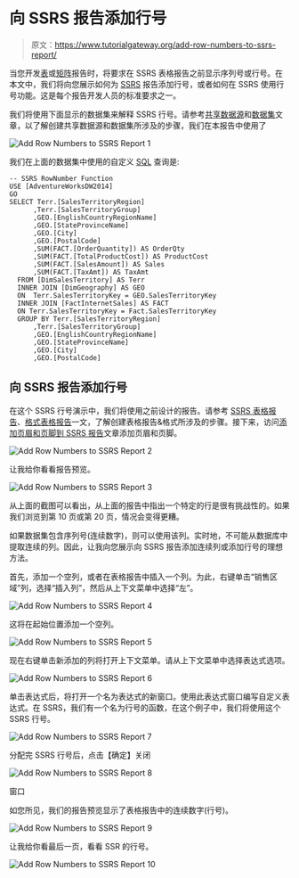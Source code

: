 # 向 SSRS 报告添加行号

> 原文：<https://www.tutorialgateway.org/add-row-numbers-to-ssrs-report/>

当您开发[表](https://www.tutorialgateway.org/ssrs-table-report/)或[矩阵](https://www.tutorialgateway.org/ssrs-matrix-report/)报告时，将要求在 SSRS 表格报告之前显示序列号或行号。在本文中，我们将向您展示如何为 [SSRS](https://www.tutorialgateway.org/ssrs/) 报告添加行号，或者如何在 SSRS 使用行号功能。这是每个报告开发人员的标准要求之一。

我们将使用下面显示的数据集来解释 SSRS 行号。请参考[共享数据源](https://www.tutorialgateway.org/ssrs-shared-data-source/)和[数据集](https://www.tutorialgateway.org/shared-dataset-in-ssrs/)文章，以了解创建共享数据源和数据集所涉及的步骤，我们在本报告中使用了

![Add Row Numbers to SSRS Report 1](img/18680704d9eb53341b38485cee7784f2.png)

我们在上面的数据集中使用的自定义 [SQL](https://www.tutorialgateway.org/sql/) 查询是:

```
-- SSRS RowNumber Function
USE [AdventureWorksDW2014]
GO
SELECT Terr.[SalesTerritoryRegion]
      ,Terr.[SalesTerritoryGroup]
      ,GEO.[EnglishCountryRegionName]
      ,GEO.[StateProvinceName]
      ,GEO.[City]
      ,GEO.[PostalCode]
      ,SUM(FACT.[OrderQuantity]) AS OrderQty
      ,SUM(FACT.[TotalProductCost]) AS ProductCost
      ,SUM(FACT.[SalesAmount]) AS Sales
      ,SUM(FACT.[TaxAmt]) AS TaxAmt
  FROM [DimSalesTerritory] AS Terr
  INNER JOIN [DimGeography] AS GEO
  ON  Terr.SalesTerritoryKey = GEO.SalesTerritoryKey
  INNER JOIN [FactInternetSales] AS FACT
  ON Terr.SalesTerritoryKey = Fact.SalesTerritoryKey
  GROUP BY Terr.[SalesTerritoryRegion]
      ,Terr.[SalesTerritoryGroup]
      ,GEO.[EnglishCountryRegionName]
      ,GEO.[StateProvinceName]
      ,GEO.[City]
      ,GEO.[PostalCode]

```

## 向 SSRS 报告添加行号

在这个 SSRS 行号演示中，我们将使用之前设计的报告。请参考 [SSRS 表格报告](https://www.tutorialgateway.org/ssrs-table-report/)、[格式表格报告](https://www.tutorialgateway.org/format-table-report-in-ssrs/)一文，了解创建表格报告&格式所涉及的步骤。接下来，访问[添加页眉和页脚到 SSRS 报告](https://www.tutorialgateway.org/add-headers-and-footers-to-ssrs-report/)文章添加页眉和页脚。

![Add Row Numbers to SSRS Report 2](img/462295c66b32490e05d7410001d46af1.png)

让我给你看看报告预览。

![Add Row Numbers to SSRS Report 3](img/b418474dba42b9b9a7e606e039404ba1.png)

从上面的截图可以看出，从上面的报告中指出一个特定的行是很有挑战性的。如果我们浏览到第 10 页或第 20 页，情况会变得更糟。

如果数据集包含序列号(连续数字)，则可以使用该列。实时地，不可能从数据库中提取连续的列。因此，让我向您展示向 SSRS 报告添加连续列或添加行号的理想方法。

首先，添加一个空列，或者在表格报告中插入一个列。为此，右键单击“销售区域”列，选择“插入列”，然后从上下文菜单中选择“左”。

![Add Row Numbers to SSRS Report 4](img/64d3e647d74b093424bae65f99e3cb8d.png)

这将在起始位置添加一个空列。

![Add Row Numbers to SSRS Report 5](img/f3562b5d28e8dbb876cbe16a13858409.png)

现在右键单击新添加的列将打开上下文菜单。请从上下文菜单中选择表达式选项。

![Add Row Numbers to SSRS Report 6](img/82e0517f0384d27ac6ca2cbb8bfa210e.png)

单击表达式后，将打开一个名为表达式的新窗口。使用此表达式窗口编写自定义表达式。在 SSRS，我们有一个名为行号的函数，在这个例子中，我们将使用这个 SSRS 行号。

![Add Row Numbers to SSRS Report 7](img/e660126f022938209e4b65dd1290f091.png)

分配完 SSRS 行号后，点击【确定】关闭

![Add Row Numbers to SSRS Report 8](img/77d83c71a479a60a55836b65c7996d91.png)

窗口

如您所见，我们的报告预览显示了表格报告中的连续数字(行号)。

![Add Row Numbers to SSRS Report 9](img/34282e0fd60e41b2fa33ad20df5ee2ab.png)

让我给你看最后一页，看看 SSR 的行号。

![Add Row Numbers to SSRS Report 10](img/4b55618c3e4aaf54c01b53957351a9a3.png)